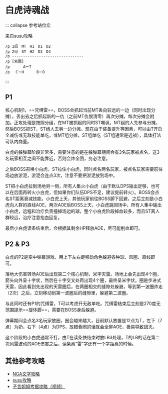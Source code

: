 # 白虎诗魂战

::: collapse 参考站位宏

来自susu攻略

```
/p 1组　MT　H1　D1　D2
/p 2组　ST　H2　D3　D4
/p --------------------------------
/p [紫圈]
/p 　　　AーT
/p 　CーH　    BーD
```
:::

## P1

核心机制1，==咒缚雷==，BOSS会抓起当前MT丢向较远的一边（同时出现分摊），丢出去之后抓起新的一仇（之前MT仇恨清零）再次分摊，每次分摊会附加<Status :id="934" name="物理受伤加重" />。正攻处理是按照分组，在MT被抓起的同时ST嘲讽，MT组的人先参与分摊，然后BOSS抓ST，ST组人去另一边分摊。现在由于装备提升等因素，可以由T开启全减伤或无敌技能单吃，或MT组分摊，ST组单吃（ST组通常是近战），具体打法可队内商量。

白虎的躲弹幕阶段非常多，需要注意的是在躲弹幕期间会有3名玩家被点名<Status :id="1481" name="妖风" />，这3名玩家相互之间不能靠近，否则会炸全团，务必注意。

之后BOSS召唤小白虎，<Role name="tank" />ST拉住小白虎，同时点名两名玩家，被点名玩家需要前往场边放淤泥，淤泥会连点3次，注意不要把淤泥放到场中。

ST把小白虎拉到场地另一侧，所有人集火小白虎（由于默认DPS输出足够，也可以在后面再转火小白虎，但如果你们队伍DPS不足，建议提前转火）。BOSS会点名ST距离衰减技能，小白虎上天，其他玩家前往BOSS脚下回避，之后立刻是小白虎向人群的直线AOE，两次AOE后BOSS上天，小白虎跳回场中，所有人集中输出小白虎，远程和治疗负责撞掉场边的球。整个小白虎阶段掉血较多，而且ST离人群较远，<Role name="healer" />治疗注意抬血回复。

最后小白虎读条结束后，会根据其剩余HP释放AOE，尽可能削血即可。

## P2 & P3

白虎的P2是空中弹幕游戏，用上下左右键移动角色躲避各种球、风圈、直线即可。

落地大伤害转场AOE后出现第二个核心机制，米字天雷。场地上会先出现4个圈，箭头向外呈十字状，然后在十字交叉处再出现4个圈，最终呈米字状。圈是步进式天雷，因此看到先出现的天雷圈后，在两圈相交的缝隙处躲避，等到第一波圈炸走（2次）之后，立刻移动到第一波圈后的缝隙里，躲避第二波圈。

与此同时还有P1的咒缚雷，T可以考虑开无敌单吃。咒缚雷结束后立刻是270度无范围提示==旋体脚==，需要在BOSS身后躲避。

弹幕期间会点名3名玩家放圈，圈会越来越大，目前默认放置是12点为T，左下（7点）为奶，右下（4点）为DPS，放错叠圈的话就会全屏AOE，极易导致团灭。

这个阶段的小白虎通常不打，由T在读条快结束时放LB3处理，T的LB的话在第二次风雷波动的AOE伤害之后，读条离“雷”字还有一个字距离的时候。

## 其他参考攻略

* [NGA文字攻略](https://nga.178.com/read.php?tid=14046926)
* [susu攻略](https://www.ffsusu.com/detail/article/370)
* [子言姐姐考据攻略（视频）](https://www.bilibili.com/video/av20737997)